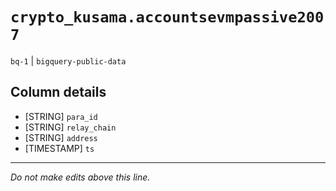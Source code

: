 # `crypto_kusama.accountsevmpassive2007`
`bq-1` | `bigquery-public-data`

## Column details
* [STRING]    `para_id`
* [STRING]    `relay_chain`
* [STRING]    `address`
* [TIMESTAMP] `ts`

-------------------------------------------------------------------------------
*Do not make edits above this line.*
